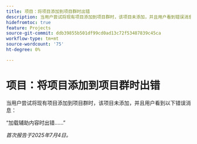 ```yaml
---
title: 项目：将项目添加到项目群时出错
description: 当用户尝试将现有项目添加到项目群时，该项目未添加，并且用户看到错误消息。
hidefromtoc: true
feature: Projects
source-git-commit: ddb39855b501df99cd0ad13c72f53487839c45ca
workflow-type: tm+mt
source-wordcount: '75'
ht-degree: 0%

---
```



# 项目：将项目添加到项目群时出错

当用户尝试将现有项目添加到项目群时，该项目未添加，并且用户看到以下错误消息：

“加载辅助内容时出错……”

_首次报告于2025年7月4日。_
